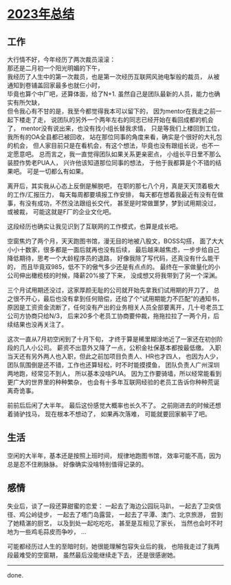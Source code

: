 # [2023年总结](https://github.com/Narglc/gitblog/issues/1)

## 工作
大行情不好，今年经历了两次裁员滚滚：  
那还是二月初一个阳光明媚的下午，   
我经历了人生中的第一次裁员，也是第一次经历互联网风驰电掣般的裁员， 
从被通知到卷铺盖回家最多也就仨小时，   
毕竟也算个中厂吧，还算体面，给了N+1. 
虽然自己是团队最新的人员，能力也确实有所欠缺，  
但令我心有不甘的是，我至今都觉得我本可以留下的，
因为mentor在我走之前一起下楼走了走， 
说团队的另外一个两年左右的同志已经开始在看回成都的机会了， 
mentor没有说出来，也没有找小组长替我求情， 
只是等我们上楼回到工位，我所有的OA全县都已被回收， 
站在那位同事的角度来看，确实是个很好的大礼包的机会，
但人家目前只是在看机会，有这个想法，毕竟也没有跟组长说，也不一定愿意吧。 
总而言之，我一直觉得团队如果关系更亲密点，
小组长平日里不那么装腔作势老PUA人，
兴许他该知道那位同事的想法， 
于他于我都算是个不错的结果吧。
可是一切都么有如果。

离开后，其实我从心态上反倒是解脱吧， 
在职的那七八个月，真是天天顶着极大的工作/汇报压力，
每天每周都要填报工作安排， 
每天都在想着我最近有没有在做事，有没有成功，不然没法跟组长交代， 
甚至是时常做噩梦，梦到试用期没过，或被裁，
可能这就是F厂的企业文化吧。

这段经历也确实让我见识到了互联网的工作模式，也算是成长吧。

空窗焦灼了两个月，天天跑图书馆，漫无目的地被八股文，BOSS勾搭， 
面了大大小小十数家，很多都是一面后就再也没有后续，
最后越来越焦虑，一步步给自己降低期待，思考一个大龄程序员的退路， 
好像我除了写代码，还真没有什么能干的， 
而且毕竟双985，低不下的傲气多少还是有点点的。 
最终在一家做量化的小公司伸出橄榄枝的时候，降薪20%接了下来， 
没成想又将我带到了另一个深渊。 

三个月试用期还没过，这家厚颜无耻的公司就开始先拿我们试用期的开刀了， 
总之很不开心，最后也没有拿到任何赔偿，还给了个“试用期能力不匹配”的通知书， 
原因是工资资金流断了，任何没有产出的业务相关人员全部要离开，几十号老员工公司方协商只给N/3， 
后来20多个老员工协商要仲裁，拖拖拉拉了一两个月，后续结果也没再关注了。

这次一直从7月初空闲到了十月下旬，
才终于算是稀里糊涂地近了一家还在初创阶段的几人小公司。
薪资不出意外又降了一点，公积金社保基本都按最低缴。
入职当天还有另外两人也入职，但此之前加项目负责人、HR也才四人，
也因为人少，团队氛围倒是还不错，工作也还算轻松，时不时能摸摸鱼，
团队负责人广州深圳两地跑，经常见不到人，
所以基本没啥PUA。
因为工作要骑墙，所以经常能看到更广大的世界里的种种繁杂，
也会有十多年互联网经验的老员工告诉你种种荒诞离奇诡事。

前前后后闲了大半年。
最后这份感觉大概率也长久不了。
之前刚进去的时候还想着骑驴找马，
现在根本不想动了，
如果再次落难，
可能就要回家躺平了吧。

## 生活
空闲的大半年，基本还是按照上班时间，
规律地跑图书馆，
效率可能不高，因为总是忍不住刷脉脉。
好像确实没啥特别值得记录的。

## 感情
失业后，谈了一段还算甜蜜的恋爱：
一起去了海边公园玩马趴，
一起去了卫奕信径、鸡公岭徒步，
一起去了塔门岛露营，
一起去了平潭、澳门、北京旅游，
尝到了她精湛的厨艺，
以及到处一起吃吃吃，
甚至是互相见了家长，
当然也会时不时地为一些鸡毛蒜皮而争吵，
...

可能都经历过人生的至暗时刻，她很能理解包容失业后的我，
也陪我走过了我两段最难受的空窗期，
虽然最后没能继续走下去，
还是很感谢她。

---

done.
